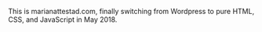 This is marianattestad.com, finally switching from Wordpress to pure HTML, CSS, and JavaScript in May 2018.

